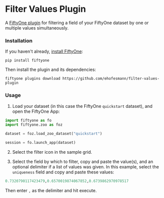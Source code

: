 #  Filter Values Plugin

A [FiftyOne plugin](https://docs.voxel51.com/plugins/index.html) for filtering
a field of your FiftyOne dataset by one or multiple values simultaneously. 


### Installation

If you haven't already,
[install FiftyOne](https://docs.voxel51.com/getting_started/install.html):

```shell
pip install fiftyone
```

Then install the plugin and its dependencies:

```shell
fiftyone plugins download https://github.com/ehofesmann/filter-values-plugin
```


### Usage




1. Load your dataset (in this case the FiftyOne `quickstart` dataset), and
   open the FiftyOne App:

```py
import fiftyone as fo
import fiftyone.zoo as foz

dataset = foz.load_zoo_dataset("quickstart")

session = fo.launch_app(dataset)
```


2. Select the filter icon in the sample grid.


3. Select the field by which to filter, copy and paste the value(s), and an
   optional delimiter if a list of values was given. In this example, select
the `uniqueness` field and copy and paste these values:

```py
0.7320790117423479,0.6570019874067852,0.6739862970978517
```

Then enter `,` as the delimiter and hit execute.
